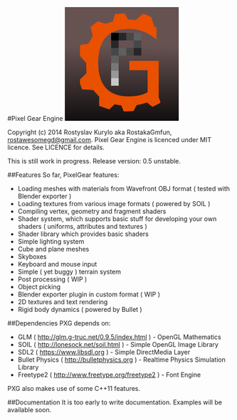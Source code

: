 #Pixel Gear Engine
![PixelGear Engine Logo](Logo.png)

Copyright (c) 2014 Rostyslav Kurylo aka RostakaGmfun, <rostawesomegd@gmail.com>.
Pixel Gear Engine is licenced under MIT licence. See LICENCE for details.

This is still work in progress.
Release version: 0.5 unstable.

##Features
So far, PixelGear features:
* Loading meshes with materials from Wavefront OBJ format ( tested with Blender exporter )
* Loading textures from various image formats ( powered by SOIL )
* Compiling vertex, geometry and fragment shaders
* Shader system, which supports basic stuff for developing your own shaders ( uniforms, attributes and textures )
* Shader library which provides basic shaders
* Simple lighting system
* Cube and plane meshes
* Skyboxes
* Keyboard and mouse input
* Simple ( yet buggy ) terrain system
* Post processing ( WIP )
* Object picking
* Blender exporter plugin in custom format ( WIP )
* 2D textures and text rendering
* Rigid body dynamics ( powered by Bullet )

##Dependencies
PXG depends on:
* GLM ( <http://glm.g-truc.net/0.9.5/index.html> ) - OpenGL Mathematics
* SOIL ( <http://lonesock.net/soil.html> ) - Simple OpenGL Image Library
* SDL2 ( <https://www.libsdl.org> ) - Simple DirectMedia Layer
* Bullet Physics ( <http://bulletphysics.org> ) - Realtime Physics Simulation Library
* Freetype2 ( <http://www.freetype.org/freetype2> ) - Font Engine

PXG also makes use of some C++11 features.

##Documentation
It is too early to write documentation. Examples will be available soon.
